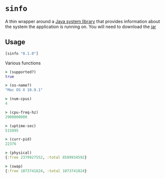 # `sinfo`

A thin wrapper around a [Java system library](https://github.com/jezhumble/javasysmon.com) that provides information about the system the application is running on. You will need to download the [jar](http://continuousdelivery.com/downloads/javasysmon/javasysmon-0.3.4.jar)

## Usage

```clojure
[sinfo "0.1.0"]
```

Various functions

```clojure
> (supported?)
true

> (os-name?)
"Mac OS X 10.9.1"

> (num-cpus)
4

> (cpu-freq-hz)
2900000000

> (uptime-sec)
515895

> (curr-pid)
22376

> (physical)
{:free 2379927552, :total 8589934592}

> (swap)
{:free 1073741824, :total 1073741824}
```
